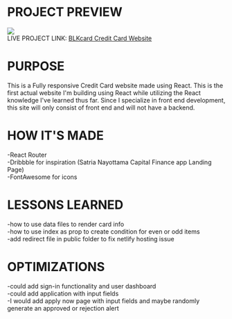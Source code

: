 <h1>PROJECT PREVIEW</h1>
<img src='https://media.giphy.com/media/zUExl1rjVx8OTB4jS7/giphy.gif'>
<br>
LIVE PROJECT LINK: <a href='https://blkcard.netlify.app'>BLKcard Credit Card Website</a>


<h1>PURPOSE</h1>
This is a Fully responsive Credit Card website made using React. This is the first actual website I'm building using React while utilizing the React knowledge I've learned thus far. Since I specialize in front end development, this site will only consist of front end and will not have a backend. 
<h1>HOW IT'S MADE</h1>
-React Router
<br>
-Dribbble for inspiration (Satria Nayottama Capital Finance app Landing Page)
<br>
-FontAwesome for icons
<h1>LESSONS LEARNED</h1>
-how to use data files to render card info
<br>
-how to use index as prop to create condition for even or odd items
<br>
-add redirect file in public folder to fix netlify hosting issue
<h1>OPTIMIZATIONS</h1>
-could add sign-in functionality and user dashboard
<br>
-could add application with input fields
<br>
-I would add apply now page with input fields and maybe randomly generate an approved or rejection alert